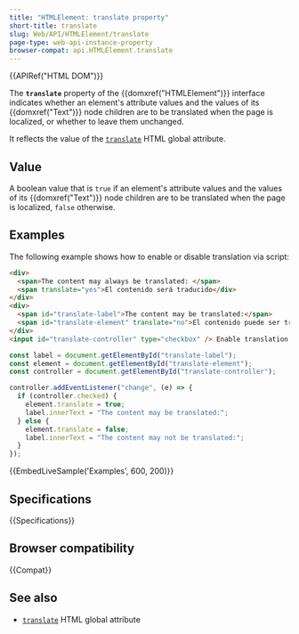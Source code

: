 ```yaml
---
title: "HTMLElement: translate property"
short-title: translate
slug: Web/API/HTMLElement/translate
page-type: web-api-instance-property
browser-compat: api.HTMLElement.translate
---
```


{{APIRef("HTML DOM")}}

The **`translate`** property of the {{domxref("HTMLElement")}} interface indicates whether an element's attribute values and the values of its {{domxref("Text")}} node children are to be translated when the page is localized, or whether to leave them unchanged.

It reflects the value of the [`translate`](/en-US/docs/Web/HTML/Global_attributes/translate) HTML global attribute.

## Value

A boolean value that is `true` if an element's attribute values and the values of its {{domxref("Text")}} node children are to be translated when the page is localized, `false` otherwise.

## Examples

The following example shows how to enable or disable translation via script:

```html
<div>
  <span>The content may always be translated: </span>
  <span translate="yes">El contenido será traducido</div>
</div>
<div>
  <span id="translate-label">The content may be translated:</span>
  <span id="translate-element" translate="no">El contenido puede ser traducido.</div>
</div>
<input id="translate-controller" type="checkbox" /> Enable translation
```

```js
const label = document.getElementById("translate-label");
const element = document.getElementById("translate-element");
const controller = document.getElementById("translate-controller");

controller.addEventListener("change", (e) => {
  if (controller.checked) {
    element.translate = true;
    label.innerText = "The content may be translated:";
  } else {
    element.translate = false;
    label.innerText = "The content may not be translated:";
  }
});
```

{{EmbedLiveSample('Examples', 600, 200)}}

## Specifications

{{Specifications}}

## Browser compatibility

{{Compat}}

## See also

- [`translate`](/en-US/docs/Web/HTML/Global_attributes/translate) HTML global attribute
